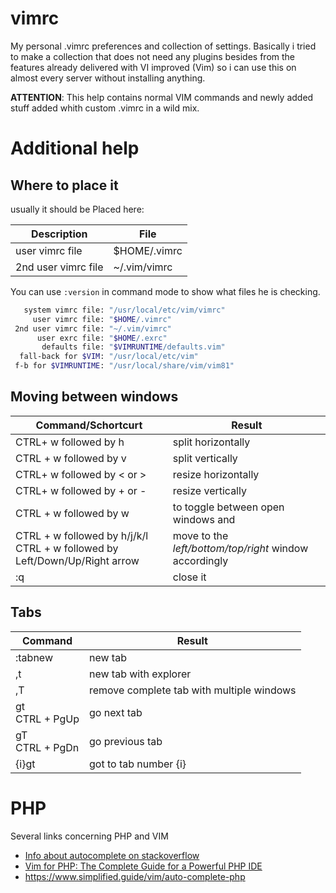 # vimrc
My personal .vimrc preferences and collection of settings. Basically i tried to make a collection that does not need any plugins besides from the features already delivered with VI improved (Vim) so i can use this on almost every server without  installing anything. 

**ATTENTION**: This help contains normal VIM commands and newly added stuff added whith custom .vimrc in a wild mix.  

# Additional help

## Where to place it

usually it should be Placed here:

| Description         | File         |
| ------------------- | ------------ |
| user vimrc file     | $HOME/.vimrc |
| 2nd user vimrc file | ~/.vim/vimrc |

You can use `:version`  in command mode to show what files he is checking. 

```bash
   system vimrc file: "/usr/local/etc/vim/vimrc"
     user vimrc file: "$HOME/.vimrc"
 2nd user vimrc file: "~/.vim/vimrc"
      user exrc file: "$HOME/.exrc"
       defaults file: "$VIMRUNTIME/defaults.vim"
  fall-back for $VIM: "/usr/local/etc/vim"
 f-b for $VIMRUNTIME: "/usr/local/share/vim/vim81"
```



##  Moving between windows 

| Command/Schortcurt                                           | Result                                                 |
| ------------------------------------------------------------ | ------------------------------------------------------ |
| CTRL+ w followed by h                                        | split horizontally                                     |
| CTRL + w followed by v                                       | split vertically                                       |
| CTRL+ w followed by < or >                                   | resize horizontally                                    |
| CTRL+ w followed by + or -                                   | resize vertically                                      |
| CTRL + w followed by w                                       | to toggle between open windows and                     |
| CTRL + w followed by h/j/k/l<br />CTRL + w followed by Left/Down/Up/Right arrow | move to the *left/bottom/top/right* window accordingly |
| :q                                                           | close it                                               |



## Tabs

| Command             | Result                                    |
| ------------------- | ----------------------------------------- |
| :tabnew             | new tab                                   |
| ,t                  | new tab with explorer                     |
| ,T                  | remove complete tab with multiple windows |
| gt<br />CTRL + PgUp | go next tab                               |
| gT<br />CTRL + PgDn | go previous tab                           |
| {i}gt               | got to tab number {i}                     |



# PHP

Several links concerning PHP and VIM

- [Info about autocomplete on stackoverflow](https://stackoverflow.com/questions/9863706/php-autocomplete-with-vim)
- [Vim for PHP: The Complete Guide for a Powerful PHP IDE](https://thevaluable.dev/vim-php-ide/)
- https://www.simplified.guide/vim/auto-complete-php




